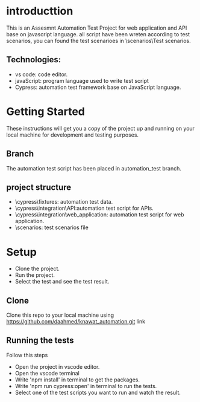 
# introducttion 
This is an Assesmnt Automation Test Project for web application and API base on javascript language. all script have been wreten according to test scenarios, you can found the test scenarioes in \scenarios\Test scenarios.

## Technologies:
- vs code: code editor.
- javaScript: program language used to write test script
- Cypress: automation test framework base on JavaScript language.
 
# Getting Started
These instructions will get you a copy of the project up and running on your local machine for development and testing purposes.

## Branch
The automation test script has been placed in automation_test branch.

## project structure
- \cypress\fixtures: automation test data.
- \cypress\integration\API:automation test script for APIs.
- \cypress\integration\web_application: automation test script for web application.
- \scenarios: test scenarios file 

# Setup
- Clone the project.
- Run the project.
- Select the test and see the test result.

## Clone
Clone this repo to your local machine using https://github.com/daahmed/knawat_automation.git link

## Running the tests
Follow this steps
- Open the project in vscode editor.
- Open the vscode terminal 
- Write 'npm install' in terminal to get the packages.
- Write 'npm run cypress:open' in terminal to run the tests.
- Select one of the test scripts you want to run and watch the result.


  





